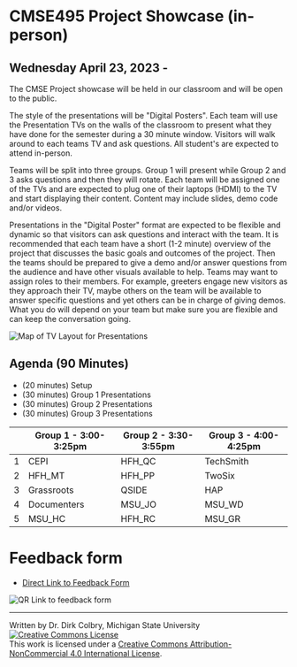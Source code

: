 # CMSE495 Project Showcase (in-person)
## Wednesday April 23, 2023 - 

The CMSE Project showcase will be held in our classroom and will be open to the public. 

The style of the presentations will be "Digital Posters".  Each team will use the Presentation TVs on the walls of the classroom to present what they have done for the semester during a 30 minute window. Visitors will walk around to each teams TV and ask questions.  All student's are expected to attend in-person. 

Teams will be split into three groups.  Group 1 will present while Group 2 and 3 asks questions and then they will rotate.  Each team will be assigned one of the TVs and are expected to plug one of their laptops (HDMI) to the TV and start displaying their content. Content may include slides, demo code and/or videos. 

Presentations in the "Digital Poster" format are expected to be flexible and dynamic so that visitors can ask questions and interact with the team.  It is recommended that each team have a short (1-2 minute) overview of the project that discusses the basic goals and outcomes of the project. Then the teams should be prepared to give a demo and/or answer questions from the audience and have other visuals available to help.  Teams may want to assign roles to their members. For example, greeters engage new visitors as they approach their TV, maybe others on the team will be available to answer specific questions and yet others can be in charge of giving demos.  What you do will depend on your team but make sure you are flexible and can keep the conversation going.

![Map of TV Layout for Presentations](https://lh5.googleusercontent.com/Pt9zlODd5mpD7zx0u0LaGUb2vA8hvqrXA-JTIEUvVheIYSccP6k3JARpVntQxaOnYmQEKeNaZSHfXLhZBX-8ip9rE5JktnNW0St6FzT5IGDY0trriLKVXilpjyveXBvCELgIgPNdcaKIt2ZZt3x80TKqWkQQQmPqt5c-k_GrhgbGg4G_AA=w740?key=Mm3fue6nYp1bZn6GfnoQZg)

## Agenda (90 Minutes)

- (20 minutes) Setup
- (30 minutes) Group 1 Presentations
- (30 minutes) Group 2 Presentations
- (30 minutes) Group 3 Presentations


| | Group 1 - 3:00-3:25pm | Group 2 - 3:30-3:55pm | Group 3 - 4:00-4:25pm |
|--------|--------|--------|--------|
| 1 | CEPI | HFH_QC | TechSmith |
| 2 | HFH_MT | HFH_PP | TwoSix |
| 3 | Grassroots | QSIDE | HAP |
| 4 | Documenters | MSU_JO | MSU_WD | 
| 5 | MSU_HC | HFH_RC | MSU_GR |

# Feedback form

* [Direct Link to Feedback Form](https://tinyurl.com/cmse2025showcase)

![QR Link to feedback form](https://lh5.googleusercontent.com/Uy4qb_9ms6VqExjgQAX52-X0htC30X5K3YEEM15DP0XHWvIofbixqGvLXEcgPXR5F_d6xf0GMxUo3oEzIEObPkOAasdfLK8xtn6eTpdK1kG8VsuplNCkpkFH99seyCawe8T9hnrD2BKSkoIFqVUPNeITc1F23ucYHMVbF7fcmcSQw1v5mg=w370?key=Mm3fue6nYp1bZn6GfnoQZg)


---
Written by Dr. Dirk Colbry, Michigan State University
<a rel="license" href="http://creativecommons.org/licenses/by-nc/4.0/"><img alt="Creative Commons License" style="border-width:0" src="https://i.creativecommons.org/l/by-nc/4.0/88x31.png" /></a><br />This work is licensed under a <a rel="license" href="http://creativecommons.org/licenses/by-nc/4.0/">Creative Commons Attribution-NonCommercial 4.0 International License</a>.
